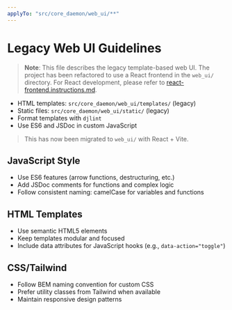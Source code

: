 ```yaml
---
applyTo: "src/core_daemon/web_ui/**"
---
```


# Legacy Web UI Guidelines

> **Note**: This file describes the legacy template-based web UI.
> The project has been refactored to use a React frontend in the `web_ui/` directory.
> For React development, please refer to [react-frontend.instructions.md](react-frontend.instructions.md).

- HTML templates: `src/core_daemon/web_ui/templates/` (legacy)
- Static files: `src/core_daemon/web_ui/static/` (legacy)
- Format templates with `djlint`
- Use ES6 and JSDoc in custom JavaScript

> This has now been migrated to `web_ui/` with React + Vite.

## JavaScript Style

- Use ES6 features (arrow functions, destructuring, etc.)
- Add JSDoc comments for functions and complex logic
- Follow consistent naming: camelCase for variables and functions

## HTML Templates

- Use semantic HTML5 elements
- Keep templates modular and focused
- Include data attributes for JavaScript hooks (e.g., `data-action="toggle"`)

## CSS/Tailwind

- Follow BEM naming convention for custom CSS
- Prefer utility classes from Tailwind when available
- Maintain responsive design patterns
